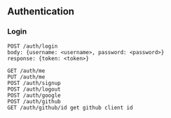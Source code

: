 ## Authentication

### Login
```
POST /auth/login
body: {username: <username>, password: <password>}
response: {token: <token>}
```


```
GET /auth/me
PUT /auth/me
POST /auth/signup
POST /auth/logout
POST /auth/google
POST /auth/github
GET /auth/github/id get github client id
```

